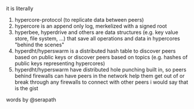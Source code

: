 it is literally

1. hypercore-protocol (to replicate data between peers)
2. hypercore is an append only log, merkelized with a signed root
3. hyperbee, hyperdrive and others are data structures (e.g. key value store, file system, ...) that save all operations and data in hypercores "behind the scenes"
4. hyperdht/hyperswarm is a distributed hash table to discover peers based on public keys or discover peers based on topics (e.g. hashes of public keys representing hypercores)
5. hyperdht/hyperswarm have distributed hole punching built in, so peers behind firewalls can have peers in the network help them get out of or break through any firewalls to connect with other peers
i would say that is the gist

words by @serapath

